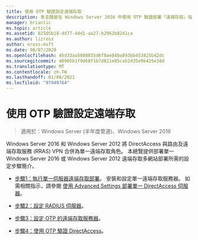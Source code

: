 ```yaml
---
title: 使用 OTP 驗證設定遠端存取
description: 本主題是在 Windows Server 2016 中使用 OTP 驗證部署「遠端存取」指南的一部分。
manager: brianlic
ms.topic: article
ms.assetid: 82505b18-dd77-4dd1-aa27-b2962b8241ca
ms.author: lizross
author: eross-msft
ms.date: 08/07/2020
ms.openlocfilehash: 45d33aa5008835d6f8ae840a893bb453825b42dc
ms.sourcegitcommit: 40905b1f9d68f1b7d821e05cab2d35e9b425e38d
ms.translationtype: MT
ms.contentlocale: zh-TW
ms.lasthandoff: 01/06/2021
ms.locfileid: "97949764"
---
```

# <a name="configure-remote-access-with-otp-authentication"></a>使用 OTP 驗證設定遠端存取

>適用於：Windows Server (半年度管道)、Windows Server 2016

 Windows Server 2016 和 Windows Server 2012 將 DirectAccess 與路由及遠端存取服務 (RRAS) VPN 合併為單一遠端存取角色。 本總覽提供部署單一 Windows Server 2016 或 Windows Server 2012 遠端存取多網站部署所需的設定步驟簡介。


- [步驟1：執行單一伺服器遠端存取部署](../../multisite/configure/Step-1-Implement-a-Single-Server-Remote-Access-Deployment.md)。 安裝和設定單一遠端存取服務器。 如需相關指示，請參閱 [使用 Advanced Settings 部署單一 DirectAccess 伺服器](../../../directaccess/single-server-advanced/deploy-a-single-directaccess-server-with-advanced-settings.md)。

- [步驟2：設定 RADIUS 伺服器](Step-2-Configure-the-RADIUS-Server.md)。

- [步驟3：設定 OTP 的遠端存取服務器](Step-3-Configure-the-Remote-Access-Server-for-OTP.md)。

- [步驟4：使用 OTP 驗證 DirectAccess](Step-4-Verify-DirectAccess-with-OTP.md)。

